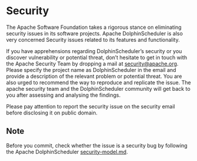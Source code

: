 # Security

The Apache Software Foundation takes a rigorous stance on eliminating security issues in its software projects. Apache DolphinScheduler is also very concerned Security issues related to its features and functionality.

If you have apprehensions regarding DolphinScheduler’s security or you discover vulnerability or potential threat, don’t hesitate to get in touch with the Apache Security Team by dropping a mail at [security@apache.org](mailto:security@apache.org). Please specify the project name as DolphinScheduler in the email and provide a description of the relevant problem or potential threat. You are also urged to recommend the way to reproduce and replicate the issue. The apache security team and the DolphinScheduler community will get back to you after assessing and analysing the findings.

Please pay attention to report the security issue on the security email before disclosing it on public domain.

## Note

Before you commit, check whether the issue is a security bug by following the Apache DolphinScheduler [security-model.md](https://github.com/apache/dolphinscheduler/tree/dev/docs/docs/zh/security-model.md).
